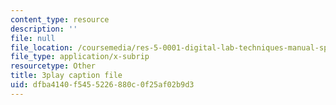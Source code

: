 ```yaml
---
content_type: resource
description: ''
file: null
file_location: /coursemedia/res-5-0001-digital-lab-techniques-manual-spring-2007/dfba4140f5455226880c0f25af02b9d3_mn-u-7fRQv4.vtt
file_type: application/x-subrip
resourcetype: Other
title: 3play caption file
uid: dfba4140-f545-5226-880c-0f25af02b9d3
---
```

